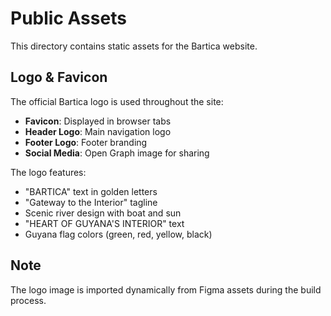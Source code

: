# Public Assets

This directory contains static assets for the Bartica website.

## Logo & Favicon

The official Bartica logo is used throughout the site:
- **Favicon**: Displayed in browser tabs
- **Header Logo**: Main navigation logo
- **Footer Logo**: Footer branding
- **Social Media**: Open Graph image for sharing

The logo features:
- "BARTICA" text in golden letters
- "Gateway to the Interior" tagline
- Scenic river design with boat and sun
- "HEART OF GUYANA'S INTERIOR" text
- Guyana flag colors (green, red, yellow, black)

## Note

The logo image is imported dynamically from Figma assets during the build process.
